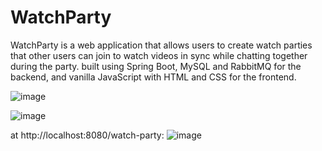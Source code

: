 # WatchParty

WatchParty is a web application that allows users to create watch parties that other users can join to watch videos in sync while chatting together during the party. built using Spring Boot, MySQL and RabbitMQ for the backend, and vanilla JavaScript with HTML and CSS for the frontend.

![image](https://github.com/MohammedLilo/streaming-using-web/assets/126367645/14977c14-b2b6-401b-a0eb-beedec03a2b4)

![image](https://github.com/MohammedLilo/streaming-using-web/assets/126367645/983d167f-892c-454a-96d3-e01e57a304a8)



at http://localhost:8080/watch-party:
![image](https://github.com/MohammedLilo/streaming-using-web/assets/126367645/58801402-402e-4560-a707-3980b7138693)





